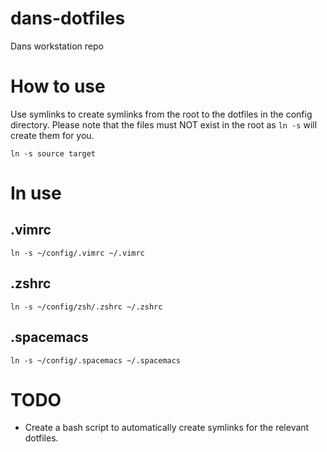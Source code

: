 # dans-dotfiles

Dans workstation repo

# How to use
Use symlinks to create symlinks from the root to the dotfiles in the config directory. Please note that the files must NOT exist in the root as `ln -s` will create them for you.
```
ln -s source target
```

# In use
## .vimrc
```sc
ln -s ~/config/.vimrc ~/.vimrc
```
## .zshrc
```sc
ln -s ~/config/zsh/.zshrc ~/.zshrc
```
## .spacemacs
```sc
ln -s ~/config/.spacemacs ~/.spacemacs
```

# TODO
* Create a bash script to automatically create symlinks for the relevant dotfiles.
